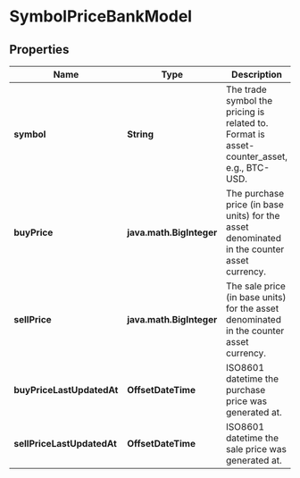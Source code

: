 

# SymbolPriceBankModel


## Properties

Name | Type | Description | Notes
------------ | ------------- | ------------- | -------------
**symbol** | **String** | The trade symbol the pricing is related to. Format is asset-counter_asset, e.g., BTC-USD. |  [optional]
**buyPrice** | **java.math.BigInteger** | The purchase price (in base units) for the asset denominated in the counter asset currency. |  [optional]
**sellPrice** | **java.math.BigInteger** | The sale price (in base units) for the asset denominated in the counter asset currency. |  [optional]
**buyPriceLastUpdatedAt** | **OffsetDateTime** | ISO8601 datetime the purchase price was generated at. |  [optional]
**sellPriceLastUpdatedAt** | **OffsetDateTime** | ISO8601 datetime the sale price was generated at. |  [optional]



